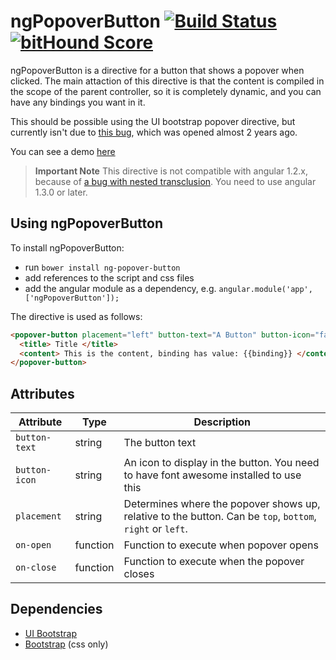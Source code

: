 # ngPopoverButton [![Build Status](https://travis-ci.org/DaveWM/ngPopoverButton.svg)](https://travis-ci.org/DaveWM/ngPopoverButton) [![bitHound Score](https://www.bithound.io/DaveWM/ngPopoverButton/badges/score.svg)](https://www.bithound.io/DaveWM/ngPopoverButton)
ngPopoverButton is a directive for a button that shows a popover when clicked. 
The main attaction of this directive is that the content is compiled in the scope of the parent controller,
so it is completely dynamic, and you can have any bindings you want in it.

This should be possible using the UI bootstrap popover directive, but currently isn't due to 
[this bug](https://github.com/angular-ui/bootstrap/issues/220#issuecomment-68443640),
which was opened almost 2 years ago.

You can see a demo [here](http://embed.plnkr.co/d56XSJoJJfpMm2XyYZC9/preview)

>**Important Note** This directive is not compatible with angular 1.2.x, because of [a bug with nested transclusion](https://github.com/angular/angular.js/issues/6435).
>You need to use angular 1.3.0 or later.

## Using ngPopoverButton
To install ngPopoverButton:
- run `bower install ng-popover-button`
- add references to the script and css files
- add the angular module as a dependency, e.g. `angular.module('app', ['ngPopoverButton']);`

The directive is used as follows:
```html
<popover-button placement="left" button-text="A Button" button-icon="fa-thumbs-up" on-close="onClose()" on-open="onOpen()">
  <title> Title </title>
  <content> This is the content, binding has value: {{binding}} </content>
</popover-button>
```

## Attributes

| Attribute | Type | Description |
|-----------|-------|------------|
| `button-text` | string | The button text |
| `button-icon` | string | An icon to display in the button. You need to have font awesome installed to use this |
| `placement` | string | Determines where the popover shows up, relative to the button. Can be `top`, `bottom`, `right` or `left`. |
| `on-open` | function | Function to execute when popover opens |
| `on-close` | function  | Function to execute when the popover closes |

## Dependencies
- [UI Bootstrap](http://angular-ui.github.io/bootstrap/)
- [Bootstrap](http://getbootstrap.com/) (css only)
